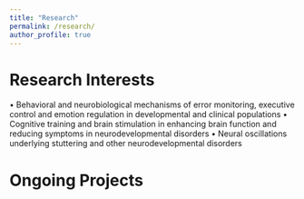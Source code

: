 ```yaml
---
title: "Research"
permalink: /research/
author_profile: true  
---
```


Research Interests
======
   •  Behavioral and neurobiological mechanisms of error monitoring, executive control and emotion regulation in developmental and clinical populations
   •  Cognitive training and brain stimulation in enhancing brain function and reducing symptoms in neurodevelopmental disorders
   •  Neural oscillations underlying stuttering and other neurodevelopmental disorders
   
Ongoing Projects
======


